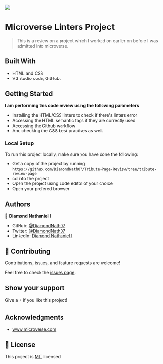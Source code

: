 ![](https://img.shields.io/badge/Microverse-blueviolet)

# Microverse Linters Project

> This is a review on a project which I worked on earlier on before I was admitted into microverse.

## Built With

- HTML and CSS
- VS studio code, GitHub.

## Getting Started

**I am performing this code review using the following parameters**

- Installing the HTML/CSS linters to check if there's linters error
- Accessing the HTML semantic tags if they are correctly used
- Accessing the Github workflow
- And checking the CSS best practises as well.

### Local Setup

To run this project locally, make sure you have done the following:

- Get a copy of the project by running `https://github.com/DiamondNath07/Tribute-Page-Review/tree/tribute-review-page`
- cd into the project
- Open the project using code editor of your choice
- Open your prefered browser

## Authors

👤 **Diamond Nathaniel I**

- GitHub: [@DiamondNath07](https://github.com/DiamondNath07)
- Twitter: [@DiamondNath07](https://twitter.com/@diamondNath07)
- LinkedIn: [Diamond Nathaniel I](https://linkedin.com/in/diamond-nathaniel-6b664b245)

## 🤝 Contributing

Contributions, issues, and feature requests are welcome!

Feel free to check the [issues page](https://github.com/DiamondNath07/Tribute-Page-Review/issues).

## Show your support

Give a ⭐️ if you like this project!

## Acknowledgments

- www.microverse.com

## 📝 License

This project is [MIT](./LICENSE) licensed.

